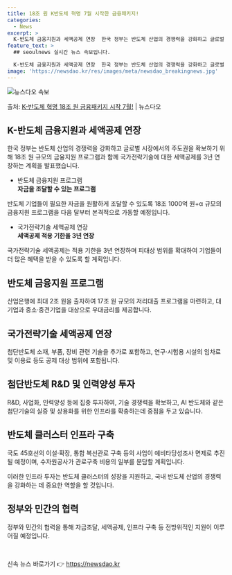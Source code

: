 ```yaml
---
title: 18조 원 K반도체 혁명 7월 시작한 금융패키지!
categories:
  - News
excerpt: >
  K-반도체 금융지원과 세액공제 연장  한국 정부는 반도체 산업의 경쟁력을 강화하고 글로벌 시장에서의 주도권을…
feature_text: >
  ## seoulnews 실시간 뉴스 속보입니다.

  K-반도체 금융지원과 세액공제 연장  한국 정부는 반도체 산업의 경쟁력을 강화하고 글로벌 시장에서의 주도권을…
image: 'https://newsdao.kr/res/images/meta/newsdao_breakingnews.jpg'
---
```


![뉴스다오 속보](https://newsdao.kr/res/images/meta/newsdao_breakingnews.jpg)

<p>출처: <a href="https://newsdao.kr/4440" rel="dofollow">K-반도체 혁명 18조 원 금융패키지 시작 7월!</a> | 뉴스다오</p>

<h2 data-ke-size="size26">K-반도체 금융지원과 세액공제 연장</h2>
<p data-ke-size="size16">한국 정부는 반도체 산업의 경쟁력을 강화하고 글로벌 시장에서의 주도권을 확보하기 위해 18조 원 규모의 금융지원 프로그램과 함께 국가전략기술에 대한 세액공제를 3년 연장하는 계획을 발표했습니다.</p>
<ul>
  <li>반도체 금융지원 프로그램</li>
  <td style="text-align: center; height: 17px;"><b>자금을 조달할 수 있는 프로그램</b></td>
</ul>
<p data-ke-size="size16">반도체 기업들이 필요한 자금을 원활하게 조달할 수 있도록 18조 1000억 원+α 규모의 금융지원 프로그램을 다음 달부터 본격적으로 가동할 예정입니다.</p>
<ul>
  <li>국가전략기술 세액공제 연장</li>
  <td style="text-align: center; height: 17px;"><b>세액공제 적용 기한을 3년 연장</b></td>
</ul>
<p data-ke-size="size16">국가전략기술 세액공제는 적용 기한을 3년 연장하며 피대상 범위를 확대하여 기업들이 더 많은 혜택을 받을 수 있도록 할 계획입니다.</p>

<h2 data-ke-size="size26">반도체 금융지원 프로그램</h2>
<p data-ke-size="size16">산업은행에 최대 2조 원을 출자하여 17조 원 규모의 저리대출 프로그램을 마련하고, 대기업과 중소·중견기업을 대상으로 우대금리를 제공합니다.</p>

<h2 data-ke-size="size26">국가전략기술 세액공제 연장</h2>
<p data-ke-size="size16">첨단반도체 소재, 부품, 장비 관련 기술을 추가로 포함하고, 연구·시험용 시설의 임차료 및 이용료 등도 공제 대상 범위에 포함됩니다.</p>

<h2 data-ke-size="size26">첨단반도체 R&D 및 인력양성 투자</h2>
<p data-ke-size="size16">R&D, 사업화, 인력양성 등에 집중 투자하여, 기술 경쟁력을 확보하고, AI 반도체와 같은 첨단기술의 실증 및 상용화를 위한 인프라를 확충하는데 중점을 두고 있습니다.</p>

<h2 data-ke-size="size26">반도체 클러스터 인프라 구축</h2>
<p data-ke-size="size16">국도 45호선의 이설·확장, 통합 복선관로 구축 등의 사업이 예비타당성조사 면제로 추진될 예정이며, 수자원공사가 관로구축 비용의 일부를 분담할 계획입니다.</p>

<p data-ke-size="size16">이러한 인프라 투자는 반도체 클러스터의 성장을 지원하고, 국내 반도체 산업의 경쟁력을 강화하는 데 중요한 역할을 할 것입니다.</p>

<h2 data-ke-size="size26">정부와 민간의 협력</h2>
<p data-ke-size="size16">정부와 민간의 협력을 통해 자금조달, 세액공제, 인프라 구축 등 전방위적인 지원이 이루어질 예정입니다.</p>

<p data-ke-size="size16">&nbsp;</p> 

신속 뉴스 바로가기 👉 <a href="https://newsdao.kr" rel="dofollow">https://newsdao.kr</a>



